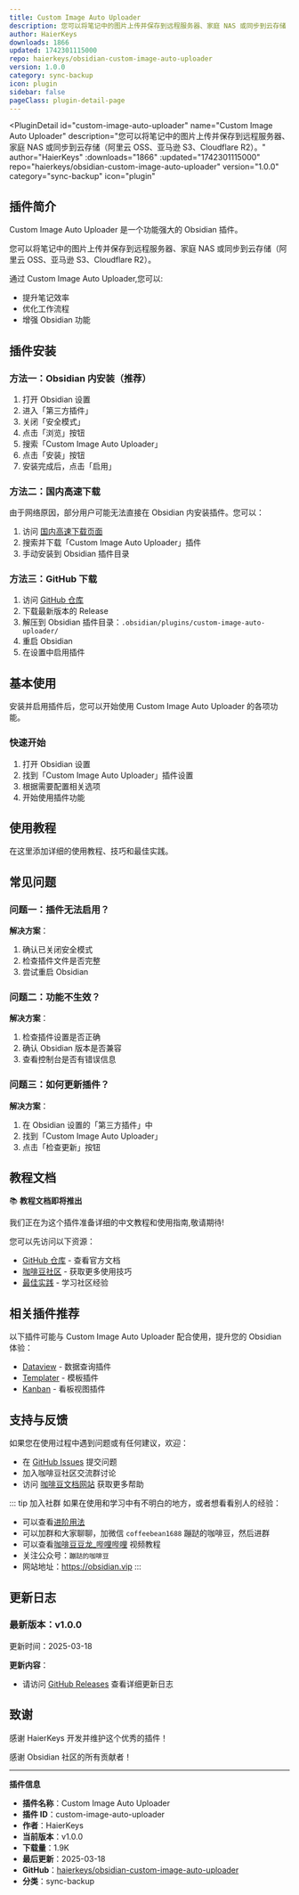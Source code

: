 ```yaml
---
title: Custom Image Auto Uploader
description: 您可以将笔记中的图片上传并保存到远程服务器、家庭 NAS 或同步到云存储（阿里云 OSS、亚马逊 S3、Cloudflare R2）。
author: HaierKeys
downloads: 1866
updated: 1742301115000
repo: haierkeys/obsidian-custom-image-auto-uploader
version: 1.0.0
category: sync-backup
icon: plugin
sidebar: false
pageClass: plugin-detail-page
---
```


<PluginDetail
  id="custom-image-auto-uploader"
  name="Custom Image Auto Uploader"
  description="您可以将笔记中的图片上传并保存到远程服务器、家庭 NAS 或同步到云存储（阿里云 OSS、亚马逊 S3、Cloudflare R2）。"
  author="HaierKeys"
  :downloads="1866"
  :updated="1742301115000"
  repo="haierkeys/obsidian-custom-image-auto-uploader"
  version="1.0.0"
  category="sync-backup"
  icon="plugin"
>

<!-- AUTO_GENERATED_START -->
## 插件简介

Custom Image Auto Uploader 是一个功能强大的 Obsidian 插件。

您可以将笔记中的图片上传并保存到远程服务器、家庭 NAS 或同步到云存储（阿里云 OSS、亚马逊 S3、Cloudflare R2）。

通过 Custom Image Auto Uploader,您可以:

- 提升笔记效率
- 优化工作流程
- 增强 Obsidian 功能

<!-- AUTO_GENERATED_END -->

<!-- AUTO_GENERATED_START -->
## 插件安装

### 方法一：Obsidian 内安装（推荐）

1. 打开 Obsidian 设置
2. 进入「第三方插件」
3. 关闭「安全模式」
4. 点击「浏览」按钮
5. 搜索「Custom Image Auto Uploader」
6. 点击「安装」按钮
7. 安装完成后，点击「启用」

### 方法二：国内高速下载

由于网络原因，部分用户可能无法直接在 Obsidian 内安装插件。您可以：

1. 访问 [国内高速下载页面](/zh/documentation/obsidian-plugins-download.html)
2. 搜索并下载「Custom Image Auto Uploader」插件
3. 手动安装到 Obsidian 插件目录

### 方法三：GitHub 下载

1. 访问 [GitHub 仓库](https://github.com/haierkeys/obsidian-custom-image-auto-uploader)
2. 下载最新版本的 Release
3. 解压到 Obsidian 插件目录：`.obsidian/plugins/custom-image-auto-uploader/`
4. 重启 Obsidian
5. 在设置中启用插件

## 基本使用

安装并启用插件后，您可以开始使用 Custom Image Auto Uploader 的各项功能。

### 快速开始

1. 打开 Obsidian 设置
2. 找到「Custom Image Auto Uploader」插件设置
3. 根据需要配置相关选项
4. 开始使用插件功能

<!-- AUTO_GENERATED_END -->

<!-- CUSTOM_CONTENT_START:tutorial -->
## 使用教程

在这里添加详细的使用教程、技巧和最佳实践。

<!-- CUSTOM_CONTENT_END:tutorial -->

<!-- SHARED_CONTENT_START -->
## 常见问题

### 问题一：插件无法启用？

**解决方案**：
1. 确认已关闭安全模式
2. 检查插件文件是否完整
3. 尝试重启 Obsidian

### 问题二：功能不生效？

**解决方案**：
1. 检查插件设置是否正确
2. 确认 Obsidian 版本是否兼容
3. 查看控制台是否有错误信息

### 问题三：如何更新插件？

**解决方案**：
1. 在 Obsidian 设置的「第三方插件」中
2. 找到「Custom Image Auto Uploader」
3. 点击「检查更新」按钮

## 教程文档

📚 **教程文档即将推出**

我们正在为这个插件准备详细的中文教程和使用指南,敬请期待!

您可以先访问以下资源：
- [GitHub 仓库](https://github.com/haierkeys/obsidian-custom-image-auto-uploader) - 查看官方文档
- [咖啡豆社区](/zh/bases/) - 获取更多使用技巧
- [最佳实践](/zh/best-practices/) - 学习社区经验

## 相关插件推荐

以下插件可能与 Custom Image Auto Uploader 配合使用，提升您的 Obsidian 体验：

- [Dataview](/zh/plugins/dataview.html) - 数据查询插件
- [Templater](/zh/plugins/templater-obsidian.html) - 模板插件
- [Kanban](/zh/plugins/obsidian-kanban.html) - 看板视图插件

## 支持与反馈

如果您在使用过程中遇到问题或有任何建议，欢迎：

- 在 [GitHub Issues](https://github.com/haierkeys/obsidian-custom-image-auto-uploader/issues) 提交问题
- 加入咖啡豆社区交流群讨论
- 访问 [咖啡豆文档网站](https://obsidian.vip) 获取更多帮助

::: tip 加入社群
如果在使用和学习中有不明白的地方，或者想看看别人的经验：
- 可以查看[进阶用法](/zh/advanced)
- 可以加群和大家聊聊，加微信 `coffeebean1688` 蹦跶的咖啡豆，然后进群
- 可以查看[咖啡豆豆龙_哔哩哔哩](https://space.bilibili.com/618777356) 视频教程
- 关注公众号：`蹦跶的咖啡豆`
- 网站地址：https://obsidian.vip
:::
<!-- SHARED_CONTENT_END -->

<!-- AUTO_GENERATED_START -->
## 更新日志

### 最新版本：v1.0.0

更新时间：2025-03-18

**更新内容**：
- 请访问 [GitHub Releases](https://github.com/haierkeys/obsidian-custom-image-auto-uploader/releases) 查看详细更新日志

## 致谢

感谢 HaierKeys 开发并维护这个优秀的插件！

感谢 Obsidian 社区的所有贡献者！

---

**插件信息**
- **插件名称**：Custom Image Auto Uploader
- **插件 ID**：custom-image-auto-uploader
- **作者**：HaierKeys
- **当前版本**：v1.0.0
- **下载量**：1.9K
- **最后更新**：2025-03-18
- **GitHub**：[haierkeys/obsidian-custom-image-auto-uploader](https://github.com/haierkeys/obsidian-custom-image-auto-uploader)
- **分类**：sync-backup
<!-- AUTO_GENERATED_END -->

</PluginDetail>

